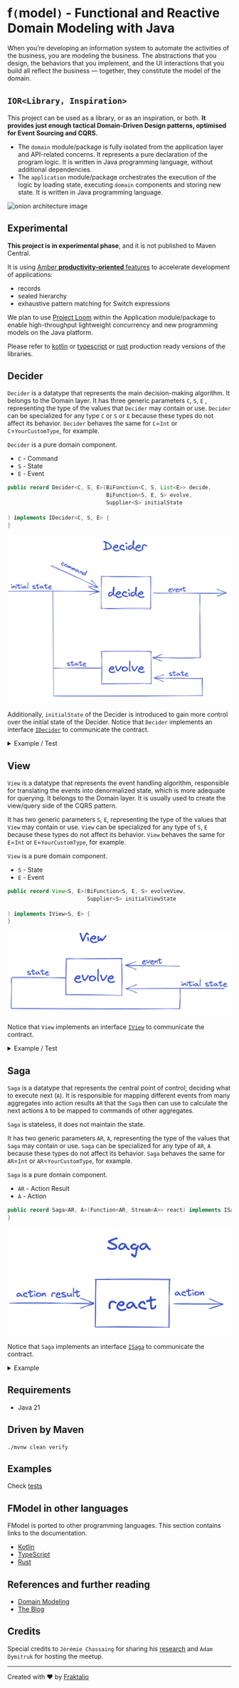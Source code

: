 # **f`(`model`)`** - Functional and Reactive Domain Modeling with Java

When you’re developing an information system to automate the activities of the business, you are modeling the business.
The abstractions that you design, the behaviors that you implement, and the UI interactions that you build all reflect
the business — together,
they constitute the model of the domain.

## `IOR<Library, Inspiration>`

This project can be used as a library, or as an inspiration, or both. **It provides just enough tactical
Domain-Driven Design patterns, optimised for Event Sourcing and CQRS.**

- The `domain` module/package is fully isolated from the application layer and API-related concerns. It represents a
  pure
  declaration of the program logic. It is written in Java programming language, without
  additional
  dependencies.
- The `application` module/package orchestrates the execution of the logic by loading state, executing `domain`
  components
  and storing new state. It is written in Java programming language.

![onion architecture image](.assets/onion.png)

## Experimental

**This project is in experimental phase**, and it is not published to Maven Central.

It is using [Amber **productivity-oriented** features](https://openjdk.org/projects/amber/) to accelerate development of
applications:

- records
- sealed hierarchy
- exhaustive pattern matching for Switch expressions

We plan to
use [Project Loom](https://blogs.oracle.com/javamagazine/post/going-inside-javas-project-loom-and-virtual-threads)
within the Application module/package to enable high-throughput lightweight concurrency and new programming models on
the Java platform.

Please refer to [kotlin](https://github.com/fraktalio/fmodel) or [typescript](https://github.com/fraktalio/fmodel-ts)
or [rust](https://github.com/fraktalio/fmodel-rust)
production ready versions of the libraries.

## Decider

`Decider` is a datatype that represents the main decision-making algorithm. It belongs to the Domain layer. It has three
generic parameters `C`, `S`, `E` , representing the type of the values that `Decider` may contain or use.
`Decider` can be specialized for any type `C` or `S` or `E` because these types do not affect its
behavior. `Decider` behaves the same for `C`=`Int` or `C`=`YourCustomType`, for example.

`Decider` is a pure domain component.

- `C` - Command
- `S` - State
- `E` - Event

```java
public record Decider<C, S, E>(BiFunction<C, S, List<E>> decide,
                               BiFunction<S, E, S> evolve,
                               Supplier<S> initialState

) implements IDecider<C, S, E> {
}
```

![decider image](.assets/decider.png)

Additionally, `initialState` of the Decider is introduced to gain more control over the initial state of the Decider.
Notice that `Decider` implements an
interface [`IDecider`](src/main/java/com/fraktalio/fmodel/domain/decider/IDecider.java) to communicate the contract.

<details>
  <summary>Example / Test</summary>

```java
class DeciderTest {
    @Test
    void deciderTest() {
        var addOddNumberCommand = new AddOddNumberCommand(1);
        var oddNumberAddedEvent = new OddNumberAddedEvent(1);

        var addEvenNumberCommand = new AddEvenNumberCommand(2);
        var evenNumberAddedEvent = new EvenNumberAddedEvent(2);

        var oddState = new OddNumberState(0);
        var evenState = new EvenNumberState(0);

        var state = new NumberState(evenState, oddState);

        Decider<? super OddCommand, OddNumberState, OddEvent> oddDecider = new Decider<>(
                (c, s) -> switch (c) {
                    case AddOddNumberCommand cmd -> List.of(new OddNumberAddedEvent(s.value() + cmd.value()));
                    case MultiplyOddNumberCommand cmd -> List.of(new OddNumberMultipliedEvent(s.value() * cmd.value()));
                    case null -> List.of();
                },
                (s, e) -> switch (e) {
                    case OddNumberAddedEvent evt -> new OddNumberState(evt.value());
                    case OddNumberMultipliedEvent evt -> new OddNumberState(evt.value());
                    case null -> s;
                },
                () -> oddState
        );

        Decider<? super EvenCommand, EvenNumberState, EvenEvent> evenDecider = new Decider<>(
                (c, s) -> switch (c) {
                    case AddEvenNumberCommand cmd -> List.of(new EvenNumberAddedEvent(s.value() + cmd.value()));
                    case MultiplyEvenNumberCommand cmd ->
                            List.of(new EvenNumberMultipliedEvent(s.value() * cmd.value()));
                    case null -> List.of();
                },
                (s, e) -> switch (e) {
                    case EvenNumberAddedEvent evt -> new EvenNumberState(evt.value());
                    case EvenNumberMultipliedEvent evt -> new EvenNumberState(evt.value());
                    case null -> s;
                },
                () -> evenState
        );

        // Combining two deciders into one
        Decider<Command, Pair<EvenNumberState, OddNumberState>, Event> _decider = Decider.combine(
                evenDecider, EvenCommand.class, EvenEvent.class,
                oddDecider, OddCommand.class, OddEvent.class
        );
        // Combining two deciders into one, plus mapping inconvenient `Pair` into a domain specific `NumberState`
        Decider<Command, NumberState, Event> decider = Decider
                .combine(
                        evenDecider, EvenCommand.class, EvenEvent.class,
                        oddDecider, OddCommand.class, OddEvent.class)
                .dimapState(
                        (ns) -> new Pair<>(ns.evenNumber(), ns.oddNumber()),
                        (p) -> new NumberState(p.first(), p.second())
                );

        assertIterableEquals(List.of(oddNumberAddedEvent), oddDecider.decide().apply(addOddNumberCommand, oddState));
        assertIterableEquals(List.of(evenNumberAddedEvent), evenDecider.decide().apply(addEvenNumberCommand, evenState));
        assertIterableEquals(List.of(oddNumberAddedEvent), decider.decide().apply(addOddNumberCommand, state));

        assertEquals(new OddNumberState(1), oddDecider.evolve().apply(oddState, oddNumberAddedEvent));
        assertEquals(new EvenNumberState(2), evenDecider.evolve().apply(evenState, evenNumberAddedEvent));
        assertEquals(new NumberState(new EvenNumberState(0), new OddNumberState(1)), decider.evolve().apply(state, oddNumberAddedEvent));
        assertEquals(new NumberState(new EvenNumberState(2), new OddNumberState(0)), decider.evolve().apply(state, evenNumberAddedEvent));
    }
}

```

</details>

## View

`View`  is a datatype that represents the event handling algorithm, responsible for translating the events into
denormalized state, which is more adequate for querying. It belongs to the Domain layer. It is usually used to create
the view/query side of the CQRS pattern.

It has two generic parameters `S`, `E`, representing the type of the values that `View` may contain or use.
`View` can be specialized for any type of `S`, `E` because these types do not affect its behavior.
`View` behaves the same for `E`=`Int` or `E`=`YourCustomType`, for example.

`View` is a pure domain component.

- `S` - State
- `E` - Event

```java
public record View<S, E>(BiFunction<S, E, S> evolveView,
                         Supplier<S> initialViewState

) implements IView<S, E> {
}
```

![view image](.assets/view.png)

Notice that `View` implements an interface [`IView`](src/main/java/com/fraktalio/fmodel/domain/view/IView.java) to
communicate the contract.

<details>
  <summary>Example / Test</summary>

```java
class ViewTest {
    @Test
    void viewTest() {
        var oddNumberAddedEvent = new OddNumberAddedEvent(1);
        var evenNumberAddedEvent = new EvenNumberAddedEvent(2);
        var oddState = new OddNumberState(0);
        var evenState = new EvenNumberState(0);
        var state = new NumberState(evenState, oddState);

        View<OddNumberState, ? super OddEvent> oddView = new View<>(
                (s, e) -> switch (e) {
                    case OddNumberAddedEvent evt -> new OddNumberState(evt.value());
                    case OddNumberMultipliedEvent evt -> new OddNumberState(evt.value());
                    case null -> s;
                },
                () -> oddState
        );

        View<EvenNumberState, ? super EvenEvent> evenView = new View<>(
                (s, e) -> switch (e) {
                    case EvenNumberAddedEvent evt -> new EvenNumberState(evt.value());
                    case EvenNumberMultipliedEvent evt -> new EvenNumberState(evt.value());
                    case null -> s;
                },
                () -> evenState
        );

        // Combining two views into one
        View<Pair<EvenNumberState, OddNumberState>, ? super Event> _decider = View.combine(
                evenView, EvenEvent.class,
                oddView, OddEvent.class
        );
        // Combining two views into one, plus mapping inconvenient `Pair` into more domain specific `NumberState`
        View<NumberState, ? super Event> decider = View
                .combine(evenView, EvenEvent.class, oddView, OddEvent.class)
                .dimapState(
                        (ns) -> new Pair<>(ns.evenNumber(), ns.oddNumber()),
                        (p) -> new NumberState(p.first(), p.second())
                );

        assertEquals(new OddNumberState(1), oddView.evolveView().apply(oddState, oddNumberAddedEvent));
        assertEquals(new EvenNumberState(2), evenView.evolveView().apply(evenState, evenNumberAddedEvent));
        assertEquals(new NumberState(new EvenNumberState(0), new OddNumberState(1)), decider.evolveView().apply(state, oddNumberAddedEvent));
        assertEquals(new NumberState(new EvenNumberState(2), new OddNumberState(0)), decider.evolveView().apply(state, evenNumberAddedEvent));
    }
}

```

</details>

## Saga

`Saga` is a datatype that represents the central point of control, deciding what to execute next (`A`). It is
responsible for mapping different events from many aggregates into action results `AR` that the `Saga` then can use to
calculate the next actions `A` to be mapped to commands of other aggregates.

`Saga` is stateless, it does not maintain the state.

It has two generic parameters `AR`, `A`, representing the type of the values that `Saga` may contain or use.
`Saga` can be specialized for any type of `AR`, `A` because these types do not affect its behavior.
`Saga` behaves the same for `AR`=`Int` or `AR`=`YourCustomType`, for example.

`Saga` is a pure domain component.

- `AR` - Action Result
- `A`  - Action

```java
public record Saga<AR, A>(Function<AR, Stream<A>> react) implements ISaga<AR, A> {
}
```

![saga image](.assets/saga.png)

Notice that `Saga` implements an interface [`ISaga`](src/main/java/com/fraktalio/fmodel/domain/saga/ISaga.java) to
communicate the contract.

<details>
  <summary>Example</summary>

```java

class SagaTest {
    @Test
    void sagaTest() {
        var oddNumberAddedEvent = new OddNumberAddedEvent(1);
        var evenNumberAddedEvent = new EvenNumberAddedEvent(2);
        var addOddNumberCommand = new AddOddNumberCommand(3);
        var addEvenNumberCommand = new AddEvenNumberCommand(2);

        Saga<? super OddEvent, ? extends EvenCommand> oddSaga = new Saga<>(
                (ar) -> switch (ar) {
                    case OddNumberAddedEvent evt -> Stream.of(new AddEvenNumberCommand(evt.value() + 1));
                    case OddNumberMultipliedEvent evt -> Stream.of(new MultiplyEvenNumberCommand(evt.value() + 1));
                    case null -> Stream.empty();
                }
        );

        Saga<? super EvenEvent, ? extends OddCommand> evenSaga = new Saga<>(
                (ar) -> switch (ar) {
                    case EvenNumberAddedEvent evt -> Stream.of(new AddOddNumberCommand(evt.value() + 1));
                    case EvenNumberMultipliedEvent evt -> Stream.of(new MultiplyOddNumberCommand(evt.value() + 1));
                    case null -> Stream.empty();
                }
        );

        // Combining two sagas into one saga
        Saga<? super Event, ? extends Command> saga = Saga.combine(
                oddSaga, OddEvent.class,
                evenSaga, EvenEvent.class
        );

        assertIterableEquals(List.of(addEvenNumberCommand), oddSaga.react().apply(oddNumberAddedEvent).toList());
        assertIterableEquals(List.of(addOddNumberCommand), evenSaga.react().apply(evenNumberAddedEvent).toList());

        assertIterableEquals(List.of(addEvenNumberCommand), saga.react().apply(oddNumberAddedEvent).toList());
        assertIterableEquals(List.of(addOddNumberCommand), saga.react().apply(evenNumberAddedEvent).toList());
    }
}

 ```

</details>

## Requirements

- Java 21

## Driven by Maven

```shell
./mvnw clean verify
```

## Examples

Check [tests](src/test/java/com/fraktalio/fmodel/domain/example)

## FModel in other languages

FModel is ported to other programming languages. This section contains links to the documentation.

- [Kotlin](https://fraktalio.com/fmodel/)
- [TypeScript](https://github.com/fraktalio/fmodel-rust/)
- [Rust](https://github.com/fraktalio/fmodel-ts/)

## References and further reading

- [Domain Modeling](https://fraktalio.com/domain-modeling/)
- [The Blog](https://fraktalio.com/blog/)

## Credits

Special credits to `Jérémie Chassaing` for sharing his [research](https://www.youtube.com/watch?v=kgYGMVDHQHs)
and `Adam Dymitruk` for hosting the meetup.

---
Created with :heart: by [Fraktalio](https://fraktalio.com/)